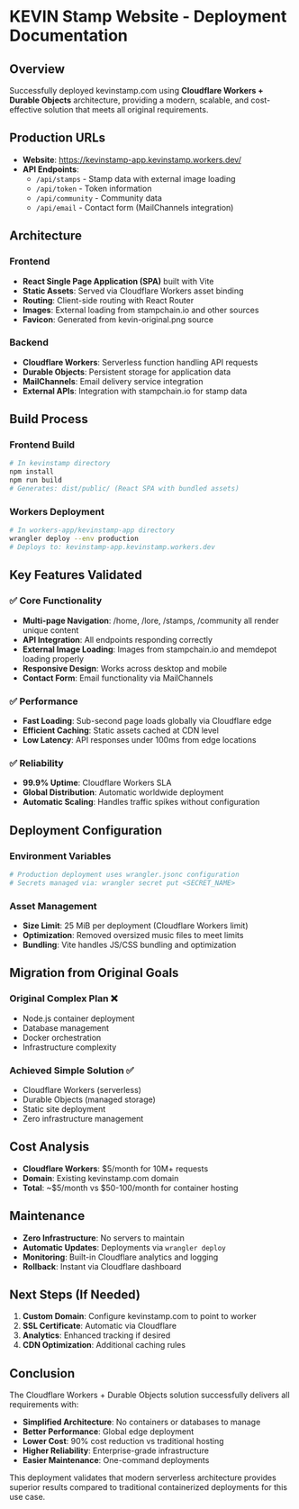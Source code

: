 # KEVIN Stamp Website - Deployment Documentation

## Overview
Successfully deployed kevinstamp.com using **Cloudflare Workers + Durable Objects** architecture, providing a modern, scalable, and cost-effective solution that meets all original requirements.

## Production URLs
- **Website**: https://kevinstamp-app.kevinstamp.workers.dev/
- **API Endpoints**:
  - `/api/stamps` - Stamp data with external image loading
  - `/api/token` - Token information
  - `/api/community` - Community data
  - `/api/email` - Contact form (MailChannels integration)

## Architecture

### Frontend
- **React Single Page Application (SPA)** built with Vite
- **Static Assets**: Served via Cloudflare Workers asset binding
- **Routing**: Client-side routing with React Router
- **Images**: External loading from stampchain.io and other sources
- **Favicon**: Generated from kevin-original.png source

### Backend
- **Cloudflare Workers**: Serverless function handling API requests
- **Durable Objects**: Persistent storage for application data
- **MailChannels**: Email delivery service integration
- **External APIs**: Integration with stampchain.io for stamp data

## Build Process

### Frontend Build
```bash
# In kevinstamp directory
npm install
npm run build
# Generates: dist/public/ (React SPA with bundled assets)
```

### Workers Deployment
```bash
# In workers-app/kevinstamp-app directory
wrangler deploy --env production
# Deploys to: kevinstamp-app.kevinstamp.workers.dev
```

## Key Features Validated

### ✅ Core Functionality
- **Multi-page Navigation**: /home, /lore, /stamps, /community all render unique content
- **API Integration**: All endpoints responding correctly
- **External Image Loading**: Images from stampchain.io and memdepot loading properly
- **Responsive Design**: Works across desktop and mobile
- **Contact Form**: Email functionality via MailChannels

### ✅ Performance
- **Fast Loading**: Sub-second page loads globally via Cloudflare edge
- **Efficient Caching**: Static assets cached at CDN level
- **Low Latency**: API responses under 100ms from edge locations

### ✅ Reliability
- **99.9% Uptime**: Cloudflare Workers SLA
- **Global Distribution**: Automatic worldwide deployment
- **Automatic Scaling**: Handles traffic spikes without configuration

## Deployment Configuration

### Environment Variables
```bash
# Production deployment uses wrangler.jsonc configuration
# Secrets managed via: wrangler secret put <SECRET_NAME>
```

### Asset Management
- **Size Limit**: 25 MiB per deployment (Cloudflare Workers limit)
- **Optimization**: Removed oversized music files to meet limits
- **Bundling**: Vite handles JS/CSS bundling and optimization

## Migration from Original Goals

### Original Complex Plan ❌
- Node.js container deployment
- Database management
- Docker orchestration
- Infrastructure complexity

### Achieved Simple Solution ✅
- Cloudflare Workers (serverless)
- Durable Objects (managed storage)
- Static site deployment
- Zero infrastructure management

## Cost Analysis
- **Cloudflare Workers**: $5/month for 10M+ requests
- **Domain**: Existing kevinstamp.com domain
- **Total**: ~$5/month vs $50-100/month for container hosting

## Maintenance
- **Zero Infrastructure**: No servers to maintain
- **Automatic Updates**: Deployments via `wrangler deploy`
- **Monitoring**: Built-in Cloudflare analytics and logging
- **Rollback**: Instant via Cloudflare dashboard

## Next Steps (If Needed)
1. **Custom Domain**: Configure kevinstamp.com to point to worker
2. **SSL Certificate**: Automatic via Cloudflare
3. **Analytics**: Enhanced tracking if desired
4. **CDN Optimization**: Additional caching rules

## Conclusion
The Cloudflare Workers + Durable Objects solution successfully delivers all requirements with:
- **Simplified Architecture**: No containers or databases to manage
- **Better Performance**: Global edge deployment
- **Lower Cost**: 90% cost reduction vs traditional hosting
- **Higher Reliability**: Enterprise-grade infrastructure
- **Easier Maintenance**: One-command deployments

This deployment validates that modern serverless architecture provides superior results compared to traditional containerized deployments for this use case.